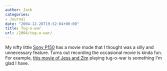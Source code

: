 ```yaml
---
author: Jack
categories:
- Journal
date: "2004-12-28T19:32:04+00:00"
title: Tug-o-war
url: /2004/tug-o-war/
---
```


My nifty little [Sony P150][1] has a movie mode that I thought was a silly and unnecessary feature. Turns out recording the occasional movie is kinda fun. For example, [this movie of Jess and Zim][2] playing tug-o-war is something I'm glad I have.

 [1]: http://www.imaging-resource.com/PRODS/P150/P15A.HTM
 [2]: https://jackbaty.com/movies/jessnzim.mov